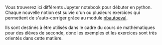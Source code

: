 Vous trouverez ici différents Jupyter notebook pour débuter en python. Chaque nouvelle notion est suivie d'un ou plusieurs exercices qui permettent de s'auto-corriger grâce au module [nbautoeval](https://github.com/parmentelat/nbautoeval).

Ils sont destinés à être utilisés dans le cadre du cours de mathématiques pour des élèves de seconde, donc les exemples et les exercices sont très orientés dans cette matière.
